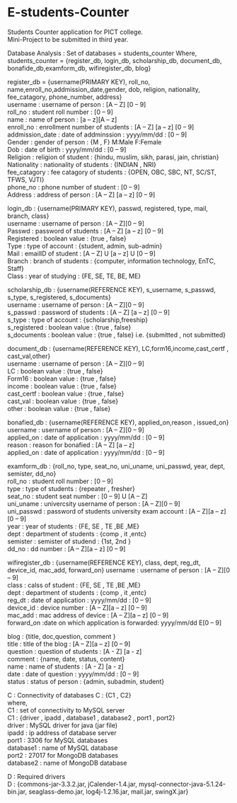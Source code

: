 # E-students-Counter
Students Counter application for PICT college.  
Mini-Project to be submitted in third year.  

Database Analysis : 
Set of databases = students_counter
Where,
students_counter = {register_db, login_db, scholarship_db, document_db, bonafide_db,examform_db, wifiregister_db, blog}

register_db = {username(PRIMARY KEY), roll_no, name,enroll_no,addmission_date,gender, dob, religion, nationality, fee_catagory, phone_number, address}  
username : username of person : [A – Z] [0 – 9]   
roll_no : student roll number : [0 – 9]  
name : name of person : [a – z][A – z]  
 enroll_no : enrollment number of students : [A – Z] [a – z] [0 – 9]  
addmission_date : date of addminssion : yyyy/mm/dd : [0 – 9]  
Gender : gender of person : {M , F}  M:Male   F:Female  
Dob : date of birth : yyyy/mm/dd : [0 – 9]  
Religion : religion of student : {hindu, muslim, sikh, parasi, jain, christian}  
Nationality : nationality of students : {INDIAN , NRI}    
fee_catagory : fee catagory of students : {OPEN, OBC, SBC, NT, SC/ST, TFWS, VJTI}  
phone_no : phone number of student : [0 – 9]  
Address : address of person :  [A – Z] [a – z] [0 – 9]
  
  
login_db : {username(PRIMARY KEY), passwd, registered, type, mail, branch, class}  
username : username of person : [A – Z][0 – 9]  
Passwd : password of students : [A – Z] [a – z] [0 – 9]  
Registered : boolean value : {true , false}  
Type : type of account : {student, admin, sub-admin}  
Mail : emailID of student : [A – Z] U [a – z] U [0 – 9]  
Branch : branch of students : {computer, information technology, EnTC, Staff}  
Class : year of studying : {FE, SE, TE, BE, ME}
  
scholarship_db : {username(REFERENCE KEY), s_username, s_passwd, s_type, s_registered, s_documents}  
username : username of person : [A – Z][0 – 9] 	  
s_passwd : password of students : [A – Z] [a – z] [0 – 9]  
s_type : type of account : {scholarship,freeship}  
s_registered : boolean value : {true , false}  
s_documents : boolean value : {true , false} i.e. {submitted , not submitted}  

document_db : {username(REFERENCE KEY), LC,form16,income,cast_certf , cast_val,other}  
username : username of person : [A – Z][0 – 9] 	  
LC : boolean value : {true , false}  
Form16 : boolean value : {true , false}  
income : boolean value : {true , false}  
cast_certf : boolean value : {true , false}  
cast_val : boolean value : {true , false}  
other : boolean value : {true , false}  

bonafied_db : {username(REFERENCE KEY), applied_on,reason , issued_on}  
username : username of person : [A – Z][0 – 9] 	  
applied_on : date of application : yyyy/mm/dd : [0 – 9]  
reason : reason for bonafied : [A – Z] [a – z]   
applied_on : date of application : yyyy/mm/dd : [0 – 9]  

examform_db : {roll_no, type, seat_no, uni_uname, uni_passwd, year, dept, semister, dd_no}  
roll_no : student roll number : [0 – 9]  
type : type of students : {repeater , fresher}  
seat_no : student seat number : [0 – 9] U [A – Z]  
uni_uname : univercsity username of person : [A – Z][0 – 9]   
uni_passwd : password of students university exam account : [A – Z][a – z] [0 – 9]  
year : year of students : {FE, SE , TE ,BE ,ME}  
dept : department of students : {comp , it ,entc}  
semister : semister of studend : {1st, 2nd }  
dd_no : dd number : [A – Z][a – z] [0 – 9]  

wifiregister_db : {username(REFERENCE KEY), class, dept, reg_dt, device_id, mac_add, forward_on}
username : username of person : [A – Z][0 – 9] 	  
class : calss of student : {FE, SE , TE ,BE ,ME}  
dept : department of students : {comp , it ,entc}  
reg_dt : date of application : yyyy/mm/dd : [0 – 9]  
device_id : device number : [A – Z][a – z] [0 – 9]  
mac_add : mac address of device : [A – Z][a – z] [0 – 9]   
forward_on :date on which application is forwarded: yyyy/mm/dd E[0 – 9]  

blog : {title, doc,question, comment }  
title : title of the blog : [A – Z][a – z] [0 – 9]   
question : question of students : [A - Z] [a - z]  
comment : {name, date, status, content}  
name : name of students : [A - Z] [a - z]    
date : date of question : yyyy/mm/dd : [0 – 9]  
status : status of person : {admin, subadmin, student}  

C : Connectivity of databases
C : {C1 , C2}  
where,  
C1 : set of connectivity to MySQL server    
C1 : {driver , ipadd , database1 , database2 , port1 , port2}  
driver : MySQL driver for java (jar file)  
ipadd : ip address of database server  
port1 : 3306 for MySQL databases  
database1 : name of MySQL database  
port2 : 27017 for MongoDB databases  
database2 : name of MongoDB database  

D : Required drivers  
D : {commons-jar-3.3.2.jar, jCalender-1.4.jar, mysql-connector-java-5.1.24-bin.jar, seaglass-demo.jar, log4j-1.2.16.jar, mail.jar, swingX.jar}  
